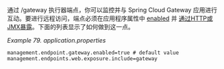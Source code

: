 通过 /gateway 执行器端点，你可以监控并与 Spring Cloud Gateway 应用进行互动。要进行远程访问，端点必须在应用程序属性中 [enabled](https://docs.spring.io/spring-boot/docs/current/reference/html/production-ready-endpoints.html#production-ready-endpoints-enabling-endpoints) 并 [通过HTTP或JMX暴露](https://docs.spring.io/spring-boot/docs/current/reference/html/production-ready-endpoints.html#production-ready-endpoints-exposing-endpoints)。下面的列表显示了如何做到这一点。

_Example 79. application.properties_



```properties
management.endpoint.gateway.enabled=true # default value
management.endpoints.web.exposure.include=gateway
```



